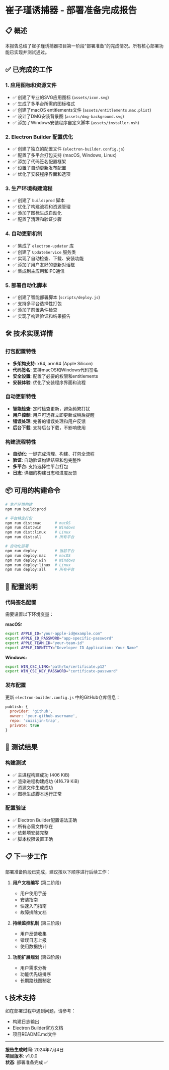 # 崔子瑾诱捕器 - 部署准备完成报告

## 📋 概述

本报告总结了崔子瑾诱捕器项目第一阶段"部署准备"的完成情况。所有核心部署功能已实现并测试通过。

## ✅ 已完成的工作

### 1. 应用图标和资源文件
- ✅ 创建了专业的SVG应用图标 (`assets/icon.svg`)
- ✅ 生成了多平台所需的图标格式
- ✅ 创建了macOS entitlements文件 (`assets/entitlements.mac.plist`)
- ✅ 设计了DMG安装背景图 (`assets/dmg-background.svg`)
- ✅ 添加了Windows安装程序自定义脚本 (`assets/installer.nsh`)

### 2. Electron Builder 配置优化
- ✅ 创建了独立的配置文件 (`electron-builder.config.js`)
- ✅ 配置了多平台打包支持 (macOS, Windows, Linux)
- ✅ 添加了代码签名配置框架
- ✅ 设置了自动更新发布配置
- ✅ 优化了安装程序界面和选项

### 3. 生产环境构建流程
- ✅ 创建了 `build:prod` 脚本
- ✅ 优化了构建流程和资源管理
- ✅ 添加了图标生成自动化
- ✅ 配置了清理和验证步骤

### 4. 自动更新机制
- ✅ 集成了 `electron-updater` 库
- ✅ 创建了 `UpdateService` 服务类
- ✅ 实现了自动检查、下载、安装功能
- ✅ 添加了用户友好的更新对话框
- ✅ 集成到主应用和IPC通信

### 5. 部署自动化脚本
- ✅ 创建了智能部署脚本 (`scripts/deploy.js`)
- ✅ 支持多平台选择性打包
- ✅ 添加了前置条件检查
- ✅ 实现了构建验证和结果报告

## 🛠️ 技术实现详情

### 打包配置特性
- **多架构支持**: x64, arm64 (Apple Silicon)
- **代码签名**: 支持macOS和Windows代码签名
- **安全设置**: 配置了必要的权限和entitlements
- **安装体验**: 优化了安装程序界面和流程

### 自动更新特性
- **智能检查**: 定时检查更新，避免频繁打扰
- **用户控制**: 用户可选择立即更新或稍后提醒
- **错误处理**: 完善的错误处理和用户反馈
- **后台下载**: 支持后台下载，不影响使用

### 构建流程特性
- **自动化**: 一键完成清理、构建、打包全流程
- **验证**: 自动验证构建结果和包完整性
- **多平台**: 支持选择性平台打包
- **日志**: 详细的构建日志和进度反馈

## 📦 可用的构建命令

```bash
# 生产环境构建
npm run build:prod

# 平台特定打包
npm run dist:mac      # macOS
npm run dist:win      # Windows  
npm run dist:linux    # Linux
npm run dist:all      # 所有平台

# 自动化部署
npm run deploy        # 当前平台
npm run deploy:mac    # macOS
npm run deploy:win    # Windows
npm run deploy:linux  # Linux
npm run deploy:all    # 所有平台
```

## 🔧 配置说明

### 代码签名配置
需要设置以下环境变量：

**macOS:**
```bash
export APPLE_ID="your-apple-id@example.com"
export APPLE_ID_PASSWORD="app-specific-password"
export APPLE_TEAM_ID="your-team-id"
export APPLE_IDENTITY="Developer ID Application: Your Name"
```

**Windows:**
```bash
export WIN_CSC_LINK="path/to/certificate.p12"
export WIN_CSC_KEY_PASSWORD="certificate-password"
```

### 发布配置
更新 `electron-builder.config.js` 中的GitHub仓库信息：
```javascript
publish: {
  provider: 'github',
  owner: 'your-github-username',
  repo: 'cuizijin-trap',
  private: true
}
```

## 🧪 测试结果

### 构建测试
- ✅ 主进程构建成功 (406 KiB)
- ✅ 渲染进程构建成功 (416.79 KiB)
- ✅ 资源文件生成成功
- ✅ 图标生成脚本运行正常

### 配置验证
- ✅ Electron Builder配置语法正确
- ✅ 所有必需文件存在
- ✅ 依赖项安装完整
- ✅ 脚本权限设置正确

## 📋 下一步工作

部署准备阶段已完成，建议按以下顺序进行后续工作：

1. **用户文档编写** (第二阶段)
   - 用户使用手册
   - 安装指南
   - 快速入门指南
   - 故障排除文档

2. **持续监控机制** (第三阶段)
   - 用户反馈收集
   - 错误日志上报
   - 使用数据统计

3. **功能扩展规划** (第四阶段)
   - 用户需求分析
   - 功能优先级排序
   - 长期路线图制定

## 📞 技术支持

如在部署过程中遇到问题，请参考：
- 构建日志输出
- Electron Builder官方文档
- 项目README.md文件

---

**报告生成时间**: 2024年7月4日  
**项目版本**: v1.0.0  
**状态**: 部署准备完成 ✅
